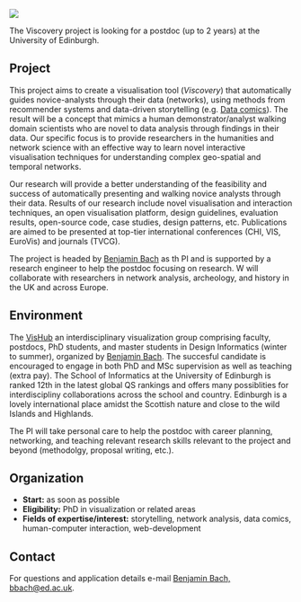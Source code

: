 ![](images/viscovery.jpg)

The Viscovery project is looking for a postdoc (up to 2 years) at the University of Edinburgh. 

## Project

This project aims to create a visualisation tool (*Viscovery*) that automatically guides novice-analysts through their data (networks), using methods from recommender systems and data-driven storytelling (e.g. [Data comics](datacomics.net)). The result will be a concept that mimics a human demonstrator/analyst walking domain scientists who are novel to data analysis through findings in their data. Our specific focus is to provide researchers in the humanities and network science with an effective way to learn novel interactive visualisation techniques for understanding complex geo-spatial and temporal networks. 

Our research will provide a better understanding of the feasibility and success of automatically presenting and walking novice analysts through their data. Results of our research include novel visualisation and interaction techniques, an open visualisation platform, design guidelines, evaluation results, open-source
code, case studies, design patterns, etc. Publications are aimed to be presented at top-tier international
conferences (CHI, VIS, EuroVis) and journals (TVCG).

The project is headed by [Benjamin Bach](http://benjbach.me) as th PI and is supported by a research engineer to help the postdoc focusing on research. W will collaborate with researchers in network analysis, archeology, and history in the UK and across Europe.

## Environment

The [VisHub](visualinteractivedata.github.io) an interdisciplinary visualization group comprising faculty, postdocs, PhD students, and master students in Design Informatics (winter to summer), organized by [Benjamin Bach](http://benjbach.me). The succesful candidate is encouraged to engage in both PhD and MSc supervision as well as teaching (extra pay). The School of Informatics at the University of Edinburgh is ranked 12th in the latest global QS rankings and offers many possiblities for interdiscipliny collaborations across the school and country. Edinburgh is a lovely international place amidst the Scottish nature and close to the wild Islands and Highlands. 

The PI will take personal care to help the postdoc with career planning, networking, and teaching relevant research skills relevant to the project and beyond (methodolgy, proposal writing, etc.).

## Organization

* **Start:** as soon as possible
* **Eligibility:** PhD in visualization or related areas
* **Fields of expertise/interest:** storytelling, network analysis, data comics, human-computer interaction, web-development

## Contact

For questions and application details e-mail [Benjamin Bach, bbach@ed.ac.uk](mailto:bbach@ed.ac.uk).

